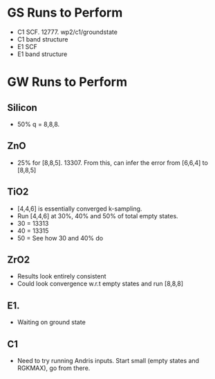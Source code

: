 # GS Runs to Perform

* C1 SCF. 12777. wp2/c1/groundstate
* C1 band structure
* E1 SCF
* E1 band structure


# GW Runs to Perform

## Silicon
* 50% q = 8,8,8.

## ZnO
* 25% for [8,8,5]. 13307. From this, can infer the error from [6,6,4] to [8,8,5]
  
## TiO2
* [4,4,6] is essentially converged k-sampling.  
* Run [4,4,6] at 30%, 40% and 50% of total empty states.
* 30 = 13313
* 40 = 13315
* 50 = See how 30 and 40% do

## ZrO2
* Results look entirely consistent
* Could look convergence w.r.t empty states and run [8,8,8]

## E1.
* Waiting on ground state

## C1
* Need to try running Andris inputs. Start small (empty states and RGKMAX), go from there.
